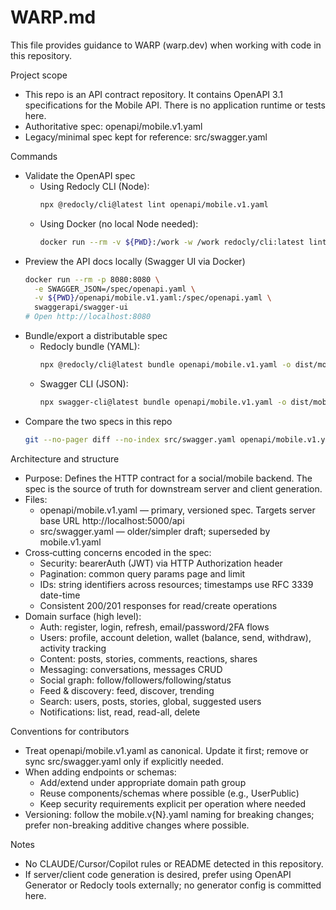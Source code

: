 # WARP.md

This file provides guidance to WARP (warp.dev) when working with code in this repository.

Project scope
- This repo is an API contract repository. It contains OpenAPI 3.1 specifications for the Mobile API. There is no application runtime or tests here.
- Authoritative spec: openapi/mobile.v1.yaml
- Legacy/minimal spec kept for reference: src/swagger.yaml

Commands
- Validate the OpenAPI spec
  - Using Redocly CLI (Node):
    ```sh
    npx @redocly/cli@latest lint openapi/mobile.v1.yaml
    ```
  - Using Docker (no local Node needed):
    ```sh
    docker run --rm -v ${PWD}:/work -w /work redocly/cli:latest lint openapi/mobile.v1.yaml
    ```
- Preview the API docs locally (Swagger UI via Docker)
  ```sh
  docker run --rm -p 8080:8080 \
    -e SWAGGER_JSON=/spec/openapi.yaml \
    -v ${PWD}/openapi/mobile.v1.yaml:/spec/openapi.yaml \
    swaggerapi/swagger-ui
  # Open http://localhost:8080
  ```
- Bundle/export a distributable spec
  - Redocly bundle (YAML):
    ```sh
    npx @redocly/cli@latest bundle openapi/mobile.v1.yaml -o dist/mobile.v1.bundle.yaml
    ```
  - Swagger CLI (JSON):
    ```sh
    npx swagger-cli@latest bundle openapi/mobile.v1.yaml -o dist/mobile.v1.json -t json
    ```
- Compare the two specs in this repo
  ```sh
  git --no-pager diff --no-index src/swagger.yaml openapi/mobile.v1.yaml
  ```

Architecture and structure
- Purpose: Defines the HTTP contract for a social/mobile backend. The spec is the source of truth for downstream server and client generation.
- Files:
  - openapi/mobile.v1.yaml — primary, versioned spec. Targets server base URL http://localhost:5000/api
  - src/swagger.yaml — older/simpler draft; superseded by mobile.v1.yaml
- Cross‑cutting concerns encoded in the spec:
  - Security: bearerAuth (JWT) via HTTP Authorization header
  - Pagination: common query params page and limit
  - IDs: string identifiers across resources; timestamps use RFC 3339 date-time
  - Consistent 200/201 responses for read/create operations
- Domain surface (high level):
  - Auth: register, login, refresh, email/password/2FA flows
  - Users: profile, account deletion, wallet (balance, send, withdraw), activity tracking
  - Content: posts, stories, comments, reactions, shares
  - Messaging: conversations, messages CRUD
  - Social graph: follow/followers/following/status
  - Feed & discovery: feed, discover, trending
  - Search: users, posts, stories, global, suggested users
  - Notifications: list, read, read-all, delete

Conventions for contributors
- Treat openapi/mobile.v1.yaml as canonical. Update it first; remove or sync src/swagger.yaml only if explicitly needed.
- When adding endpoints or schemas:
  - Add/extend under appropriate domain path group
  - Reuse components/schemas where possible (e.g., UserPublic)
  - Keep security requirements explicit per operation where needed
- Versioning: follow the mobile.v{N}.yaml naming for breaking changes; prefer non-breaking additive changes where possible.

Notes
- No CLAUDE/Cursor/Copilot rules or README detected in this repository.
- If server/client code generation is desired, prefer using OpenAPI Generator or Redocly tools externally; no generator config is committed here.
